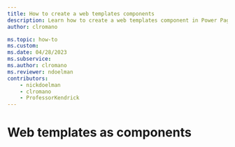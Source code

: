 ```yaml
---
title: How to create a web templates components
description: Learn how to create a web templates component in Power Pages.
author: clromano

ms.topic: how-to
ms.custom: 
ms.date: 04/28/2023
ms.subservice:
ms.author: clromano
ms.reviewer: ndoelman
contributors:
    - nickdoelman
    - clromano
    - ProfessorKendrick
---
```


# Web templates as components

